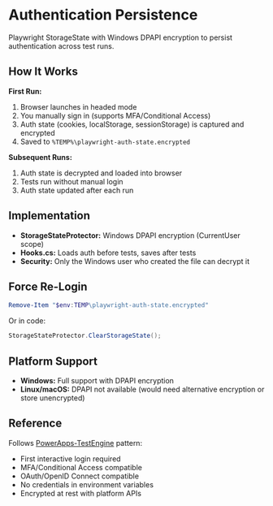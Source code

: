 # Authentication Persistence

Playwright StorageState with Windows DPAPI encryption to persist authentication across test runs.

## How It Works

**First Run:**
1. Browser launches in headed mode
2. You manually sign in (supports MFA/Conditional Access)
3. Auth state (cookies, localStorage, sessionStorage) is captured and encrypted
4. Saved to `%TEMP%\playwright-auth-state.encrypted`

**Subsequent Runs:**
1. Auth state is decrypted and loaded into browser
2. Tests run without manual login
3. Auth state updated after each run

## Implementation

- **StorageStateProtector:** Windows DPAPI encryption (CurrentUser scope)
- **Hooks.cs:** Loads auth before tests, saves after tests
- **Security:** Only the Windows user who created the file can decrypt it

## Force Re-Login

```powershell
Remove-Item "$env:TEMP\playwright-auth-state.encrypted"
```

Or in code:
```csharp
StorageStateProtector.ClearStorageState();
```

## Platform Support

- **Windows:** Full support with DPAPI encryption
- **Linux/macOS:** DPAPI not available (would need alternative encryption or store unencrypted)

## Reference

Follows [PowerApps-TestEngine](https://microsoft.github.io/PowerApps-TestEngine/context/security-testengine-storage-state-deep-dive/) pattern:
- First interactive login required
- MFA/Conditional Access compatible
- OAuth/OpenID Connect compatible
- No credentials in environment variables
- Encrypted at rest with platform APIs

